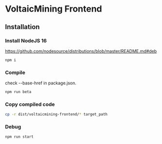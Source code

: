 # VoltaicMining Frontend

## Installation

### Install NodeJS 16
https://github.com/nodesource/distributions/blob/master/README.md#deb


```bash
npm i
```
### Compile

check --base-href in package.json.

```bash
npm run beta
```

### Copy compiled code 

```bash
cp -r dist/voltaicmining-frontend/* target_path
```

### Debug

```bash
npm run start
```

